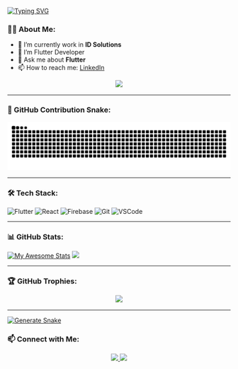 [![Typing SVG](https://readme-typing-svg.herokuapp.com?font=Jetbrains&pause=1000&color=5F99AE&center=false&width=435&lines=I'm+Muhammad+Rizky+Pratama+Solahudin;This+is..;My+Github)](https://git.io/typing-svg)

### 👨‍💻 About Me:

- 🔭 I’m currently work in **ID Solutions**
- 👀 I’m Flutter Developer
- 💬 Ask me about **Flutter**
- 📫 How to reach me: [LinkedIn](https://www.linkedin.com/in/mrizkypratamas/)

<p align="center">
  <img src="https://media3.giphy.com/media/v1.Y2lkPTc5MGI3NjExbTB6bzNvYjRwdHZpNjlza3I0M2xxdzBtZ3lxNjJ5dWZueTd3M25rYSZlcD12MV9pbnRlcm5hbF9naWZfYnlfaWQmY3Q9Zw/CrFLL3CnRpw5ddlBMm/giphy.gif" width="500"/>
</p>

---

### 🐍 GitHub Contribution Snake:

<p align="center">
  <img src="https://github.com/rizkyxp/rizkyxp/raw/output/github-contribution-grid-snake.svg" />
</p>

---

### 🛠 Tech Stack:

![Flutter](https://img.shields.io/badge/Flutter-02569B?style=for-the-badge&logo=flutter&logoColor=white)
![React](https://img.shields.io/badge/React-61DAFB?style=for-the-badge&logo=react&logoColor=black)
![Firebase](https://img.shields.io/badge/Firebase-FFCA28?style=for-the-badge&logo=firebase&logoColor=black)
![Git](https://img.shields.io/badge/Git-%23F14E32?style=for-the-badge&logo=git&logoColor=black)
![VSCode](https://img.shields.io/badge/VSCode-%23007ACC?style=for-the-badge&logo=visualstudiocode&logoColor=blue)

---

### 📊 GitHub Stats:

[![My Awesome Stats](https://awesome-github-stats.azurewebsites.net/user-stats/rizkyxp?cardType=level&theme=react&preferLogin=false)](https://git.io/awesome-stats-card)
<img src="https://github-readme-stats.vercel.app/api/top-langs/?username=rizkyxp&layout=compact&theme=radical" width="400"/>

---

### 🏆 GitHub Trophies:

<p align="center">
  <img src="https://github-profile-trophy.vercel.app/?username=rizkyxp&theme=radical" />
</p>

---

[![Generate Snake](https://github.com/kzuferdy/kzuferdy/actions/workflows/snake.yml/badge.svg)](https://github.com/kzuferdy/kzuferdy/actions/workflows/snake.yml)

### 📫 Connect with Me:

<p align="center">
  <a href="https://www.linkedin.com/in/mrizkypratamas/">
    <img src="https://img.shields.io/badge/LinkedIn-blue?style=for-the-badge&logo=linkedin&logoColor=white"/>
  </a>
  <a href="rizkyp191@gmail.com">
    <img src="https://img.shields.io/badge/Email-red?style=for-the-badge&logo=gmail&logoColor=white"/>
  </a>
</p>
